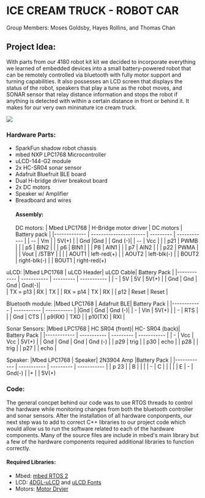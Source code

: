 # ICE CREAM TRUCK  - ROBOT CAR
  Group Members: Moses Goldsby, Hayes Rollins, and Thomas Chan



## Project Idea:

  With parts from our 4180 robot kit kit we decided to incorporate everything we learned of embedded devices  into a small  battery-powered robot that can be remotely controlled via bluetooth with fully motor support and  turning capabilities. It also possesses an LCD screen that displays the status of the robot, speakers that play a tune as the robot moves, and SONAR sensor that relay distance information and stops the robot if anything is detected with within a certain distance in front or behind it. It makes for our very own mininature ice cream truck.


![
](https://github.com/Juanyeas/ECE4180_Final/blob/f79e559e1e9e1f96313151d9817af8d4ba31d226/Picture1.jpg)


### Hardware Parts:
- SparkFun shadow robot chassis
- mbed NXP LPC1768 Microcontroller
- uLCD-144-G2 module
- 2x HC-SR04 sonar sensor
- Adafruit Bluefruit BLE board
- Dual H-bridge driver breakout board
-  2x DC motors
- Speaker w/ Amplifier
- Breadboard and wires
  #### Assembly:
  DC motors:
  | Mbed LPC1768 | H-Bridge motor driver  | DC motors | Battery pack |
  |------------- | ---------------------- | --------- | ------------ |
  | -- | Vm | |  5V(+) | 
  | Gnd |Gnd | | Gnd (-)| 
  | -- | Vcc | |
  | p21 | PWMB | |
  | p5 | BIN2 | |
  | p6 | BIN1 | |
  | P8 | AIN1 | |
  | p7 | AIN2 | |
  | p22 | PWMA | |
  | Vout | /STBY | |
  | | AOUT1 | left-red(+)
  | | AOUT2 | left-blk(-)
  | | BOUT2 | right-blk(-)
  | | BOUT1 | right-red(+)

uLCD:
|Mbed LPC1768 | uLCD  Header| uLCD Cable| Battery Pack |
|------------ | ----------- | --------- | ----------- |
| - | 5V | 5V | 5V(+) |
| Gnd | Gnd | Gnd | Gnd(-)|  
| TX = p13 | RX | TX |
| RX = p14 | TX | RX |
| p12 | Reset | Reset | 

Bluetooth module:
|Mbed LPC1768 | Adafruit BLE| Battery Pack |
|------------ | ----------- |  ----------- |
|Gnd | Gnd | Gnd (-)| 
| - | Vin | 5V(+) |
| - | RTS | |
| Gnd | CTS | 
| p9(RX) | TXO |
| p10(TX) | RXI |

Sonar Sensors:
|Mbed LPC1768 | HC  SR04 (front)| HC- SR04 (back)| Battery Pack |
|------------ | ----------- | --------- | ----------- |
| - | Vcc | Vcc | 5V(+) |
| Gnd | Gnd | Gnd | Gnd (-) |
| p29 | trig | 
| p30 | echo | 
| p28 | | trig |
| p27 |  | echo |

Speaker:
|Mbed LPC1768 |  Speaker|  2N3904 Amp |Battery Pack |
|------------ | ----------- | --------- | ----------- |
| p 23 | | B | |
| | - | C |  |
| | | E | - | Gnd(-)
| |+ |  | 5V(+)

### Code:
The general concpet behind our code was to use RTOS threads to control the hardware while monitoring changes from both the bluetooth controller and sonar sensors. After the  installation of all hardware conponpents, our next step was to add to correct C++ libraries to our project code which would allow us to run the software related to each of the hardware components. Many of the source files are include in mbed's main library but a few of the hardware components required additional libraries to function correctly.
#### Required Libraries:
  - Mbed: [mbed RTOS 2](http://mbed.org/users/mbed_official/code/mbed-rtos/#ee87e782d34f)
  - LCD: [4DGL-uLCD](https://os.mbed.com/users/4180_1/code/4DGL-uLCD-SE/#2cb1845d768165993c6c4e2f245a16ea983a8c1f) and [uLCD Fonts](http://mbed.org/users/dreschpe/code/LCD_fonts/#d0b7d7bf1f56)
  - Motors: [Motor Drvier](https://os.mbed.com/users/littlexc/code/Motordriver/#3110b9209d3ccd8b17a42e80102592979dbcc549)

    

